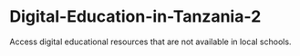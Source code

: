 # Digital-Education-in-Tanzania-2
Access digital educational resources that are not available in local schools.
